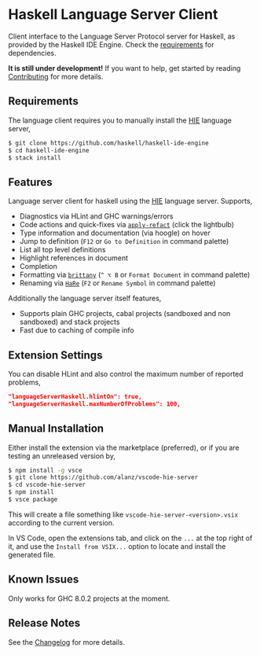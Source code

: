 # Haskell Language Server Client
Client interface to the Language Server Protocol server for Haskell, as provided by the Haskell IDE Engine. Check the [requirements](#user-content-requirements) for dependencies.

__It is still under development!__ If you want to help, get started by reading [Contributing](https://github.com/alanz/vscode-hie-server/blob/master/Contributing.md) for more details.

## Requirements
The language client requires you to manually install the [HIE](https://github.com/haskell/haskell-ide-engine) language server,

```bash
$ git clone https://github.com/haskell/haskell-ide-engine
$ cd haskell-ide-engine
$ stack install
```

## Features
Language server client for haskell using the [HIE](https://github.com/haskell/haskell-ide-engine) language server. Supports,

- Diagnostics via HLint and GHC warnings/errors
- Code actions and quick-fixes via [`apply-refact`](https://github.com/mpickering/apply-refact) (click the lightbulb)
- Type information and documentation (via hoogle) on hover
- Jump to definition (`F12` or `Go to Definition` in command palette)
- List all top level definitions
- Highlight references in document
- Completion
- Formatting via [`brittany`](https://github.com/lspitzner/brittany) (`^ ⌥ B` or `Format Document` in command palette)
- Renaming via [`HaRe`](https://github.com/alanz/HaRe) (`F2` or `Rename Symbol` in command palette)

Additionally the language server itself features,
- Supports plain GHC projects, cabal projects (sandboxed and non sandboxed) and stack projects
- Fast due to caching of compile info

## Extension Settings
You can disable HLint and also control the maximum number of reported problems,

```json
"languageServerHaskell.hlintOn": true,
"languageServerHaskell.maxNumberOfProblems": 100,
```
## Manual Installation
Either install the extension via the marketplace (preferred), or if you are testing an unreleased version by,

```bash
$ npm install -g vsce
$ git clone https://github.com/alanz/vscode-hie-server
$ cd vscode-hie-server
$ npm install
$ vsce package
```

This will create a file something like `vscode-hie-server-<version>.vsix`
according to the current version.

In VS Code, open the extensions tab, and click on the `...` at the top right of it,
and use the `Install from VSIX...` option to locate and install the generated file.

## Known Issues
Only works for GHC 8.0.2 projects at the moment.

## Release Notes

See the [Changelog](https://github.com/alanz/vscode-hie-server/blob/master/Changelog.md) for more details.
